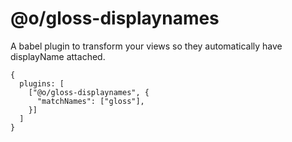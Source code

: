 # @o/gloss-displaynames

A babel plugin to transform your views so they automatically have displayName attached.

```
{
  plugins: [
    ["@o/gloss-displaynames", {
      "matchNames": ["gloss"],
    }]
  ]
}
```
